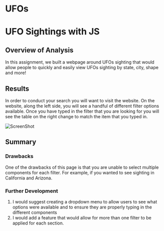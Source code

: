 # UFOs
# UFO Sightings with JS

## Overview of Analysis
In this assignment, we built a webpage around UFOs sighting that would allow people to quickly and easily view UFOs sighting by state, city, shape and more! 


## Results
In order to conduct your search you will want to visit the website. On the website, along the left side, you will see a handful of different filter options available. Once you have typed in the filter that you are looking for you will see the table on the right change to match the item that you typed in. 


![ScreenShot]((https://github.com/Cayswartz/UFOs/blob/a64ffd234aee2c6b1ebd13bce79f9406df0bac4c/Screen%20Shot%202022-06-01%20at%207.54.40%20PM.png))


## Summary
### Drawbacks
One of the drawbacks of this page is that you are unable to select multiple components for each filter. For example, if you wanted to see sighting in California and Arizona.

### Further Development
1. I would suggest creating a dropdown menu to allow users to see what options were available and to ensure they are properly typing in the different components
2. I would add a feature that would allow for more than one filter to be applied for each section. 
